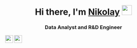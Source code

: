 <h1 align="center">Hi there, I'm <a href="https://daniilshat.ru/" target="_blank">Nikolay</a> 
<img src="https://github.com/blackcater/blackcater/raw/main/images/Hi.gif" height="32"/></h1>
<h3 align="center">Data Analyst and R&D Engineer</h3>


<p><a href="https://www.linkedin.com/in/nikolay-vorobyou-785715263/"><img src="https://img.shields.io/badge/linkedin-%230077B5.svg?&style=for-the-badge&logo=linkedin&logoColor=white" height=25></a> <a href="https://scholar.google.ru/citations?hl=ru&user=ctoS3gsAAAAJ&view_op=list_works&sortby=pubdate"><img src="https://img.shields.io/badge/Google%20Scholar-4285F4?style=for-the-badge&logo=GoogleScholar&logoColor=white" height=25></a></p>




<!--
**NikolayVorobyou/NikolayVorobyou** is a ✨ _special_ ✨ repository because its `README.md` (this file) appears on your GitHub profile.

Here are some ideas to get you started:

- 🔭 I’m currently working on ...
- 🌱 I’m currently learning ...
- 👯 I’m looking to collaborate on ...
- 🤔 I’m looking for help with ...
- 💬 Ask me about ...
- 📫 How to reach me: ...
- 😄 Pronouns: ...
- ⚡ Fun fact: ...
-->
